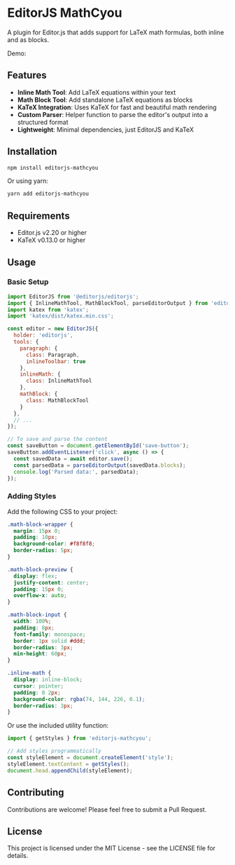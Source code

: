 # EditorJS MathCyou

A plugin for Editor.js that adds support for LaTeX math formulas, both inline and as blocks.

Demo: 

## Features

- **Inline Math Tool**: Add LaTeX equations within your text
- **Math Block Tool**: Add standalone LaTeX equations as blocks
- **KaTeX Integration**: Uses KaTeX for fast and beautiful math rendering
- **Custom Parser**: Helper function to parse the editor's output into a structured format
- **Lightweight**: Minimal dependencies, just EditorJS and KaTeX

## Installation

```bash
npm install editorjs-mathcyou
```

Or using yarn:

```bash
yarn add editorjs-mathcyou
```

## Requirements

- Editor.js v2.20 or higher
- KaTeX v0.13.0 or higher

## Usage

### Basic Setup

```javascript
import EditorJS from '@editorjs/editorjs';
import { InlineMathTool, MathBlockTool, parseEditorOutput } from 'editorjs-mathcyou';
import katex from 'katex';
import 'katex/dist/katex.min.css';

const editor = new EditorJS({
  holder: 'editorjs',
  tools: {
    paragraph: {
      class: Paragraph,
      inlineToolbar: true
    },
    inlineMath: {
      class: InlineMathTool
    },
    mathBlock: {
      class: MathBlockTool
    }
  },
  // ...
});

// To save and parse the content
const saveButton = document.getElementById('save-button');
saveButton.addEventListener('click', async () => {
  const savedData = await editor.save();
  const parsedData = parseEditorOutput(savedData.blocks);
  console.log('Parsed data:', parsedData);
});
```

### Adding Styles

Add the following CSS to your project:

```css
.math-block-wrapper {
  margin: 15px 0;
  padding: 10px;
  background-color: #f8f8f8;
  border-radius: 5px;
}

.math-block-preview {
  display: flex;
  justify-content: center;
  padding: 15px 0;
  overflow-x: auto;
}

.math-block-input {
  width: 100%;
  padding: 8px;
  font-family: monospace;
  border: 1px solid #ddd;
  border-radius: 3px;
  min-height: 60px;
}

.inline-math {
  display: inline-block;
  cursor: pointer;
  padding: 0 2px;
  background-color: rgba(74, 144, 226, 0.1);
  border-radius: 3px;
}
```

Or use the included utility function:

```javascript
import { getStyles } from 'editorjs-mathcyou';

// Add styles programmatically
const styleElement = document.createElement('style');
styleElement.textContent = getStyles();
document.head.appendChild(styleElement);
```

## Contributing

Contributions are welcome! Please feel free to submit a Pull Request.

## License

This project is licensed under the MIT License - see the LICENSE file for details.
